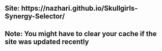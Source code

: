 <h2>Site: https://nazhari.github.io/Skullgirls-Synergy-Selector/<h2>
<p>Note: You might have to clear your cache if the site was updated recently</p>
